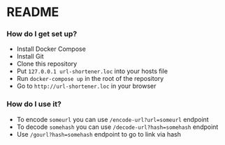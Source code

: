 # README #

### How do I get set up? ###

* Install Docker Compose
* Install Git
* Clone this repository
* Put ```127.0.0.1 url-shortener.loc``` into your hosts file
* Run ```docker-compose up``` in the root of the repository
* Go to ```http://url-shortener.loc``` in your browser

### How do I use it? ###

* To encode ```someurl``` you can use ```/encode-url?url=someurl``` endpoint
* To decode ```somehash``` you can use ```/decode-url?hash=somehash``` endpoint
* Use ```/gourl?hash=somehash``` endpoint to go to link via hash
